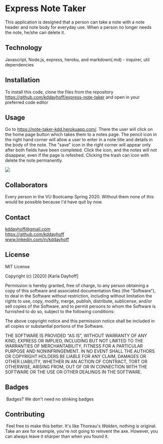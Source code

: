 # Express Note Taker
This application is designed that a person can take a note with a note header and note body for everyday use. When a person no longer needs the note, he/she can delete it.

## Technology

Javascript, Node.js, express, heroku, and markdown(.md) - inquirer, util dependencies
​​
## Installation

To install this code, clone the files from the repository https://github.com/kddayhoff/express-note-taker and open in your preferred code editor
​
## Usage 
​Go to https://note-taker-kdd.herokuapp.com/. There the user will click on the home page button which takes them to a notes page. The pencil icon in the right hand corner will allow a user to enter in a note title and details in the body of the note. The "save" icon in the right corner will appear only after both fields have been completed. Click the icon, and the notes will not disappear, even if the page is refeshed. Clicking the trash can icon with delete the note permanently.

<img src=/note-example.gif>

## Collaborators
​Every person in the VU Bootcamp Spring 2020. Without them none of this would be possible because I'd have quit by now.

## Contact

kddayhoff@gmail.com
<br>
https://github.com/kddayhoff 
<br>
www.linkedin.com/in/kddayhoff

## License

MIT License

Copyright (c) [2020] [Karla Dayhoff]

Permission is hereby granted, free of charge, to any person obtaining a copy
of this software and associated documentation files (the "Software"), to deal
in the Software without restriction, including without limitation the rights
to use, copy, modify, merge, publish, distribute, sublicense, and/or sell
copies of the Software, and to permit persons to whom the Software is
furnished to do so, subject to the following conditions:

The above copyright notice and this permission notice shall be included in all
copies or substantial portions of the Software.

THE SOFTWARE IS PROVIDED "AS IS", WITHOUT WARRANTY OF ANY KIND, EXPRESS OR
IMPLIED, INCLUDING BUT NOT LIMITED TO THE WARRANTIES OF MERCHANTABILITY,
FITNESS FOR A PARTICULAR PURPOSE AND NONINFRINGEMENT. IN NO EVENT SHALL THE
AUTHORS OR COPYRIGHT HOLDERS BE LIABLE FOR ANY CLAIM, DAMAGES OR OTHER
LIABILITY, WHETHER IN AN ACTION OF CONTRACT, TORT OR OTHERWISE, ARISING FROM,
OUT OF OR IN CONNECTION WITH THE SOFTWARE OR THE USE OR OTHER DEALINGS IN THE
SOFTWARE.
​
​
## Badges
​
Badges? We don't need no stinking badges
​
​
## Contributing
​
Feel free to make this better. It's like Thoreau's <i>Walden</i>, nothing is original. Take an axe for example, you're not going to reinvent the axe. However, you can always leave it sharper than when you found it.